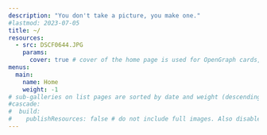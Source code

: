```yaml
---
description: "You don't take a picture, you make one." 
#lastmod: 2023-07-05
title: ~/
resources:
  - src: DSCF0644.JPG
    params:
      cover: true # cover of the home page is used for OpenGraph cards, etc.
menus:
  main:
    name: Home
    weight: -1
# sub-galleries on list pages are sorted by date and weight (descending)
#cascade:
#  build:
#    publishResources: false # do not include full images. Also disable download
---
```

